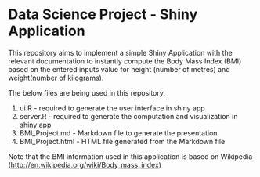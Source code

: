 Data Science Project - Shiny Application
==================================

This repository aims to implement a simple Shiny Application with the relevant documentation to instantly compute the Body Mass Index (BMI) based on the entered inputs value for height (number of metres) and weight(number of kilograms).

The below files are being used in this repository.

1. ui.R - required to generate the user interface in shiny app
2. server.R - required to generate the computation and visualization in shiny app
3. BMI_Project.md - Markdown file to generate the presentation 
4. BMI_Project.html - HTML file generated from the Markdown file
   
   
Note that the BMI information used in this application is based on Wikipedia (http://en.wikipedia.org/wiki/Body_mass_index)
